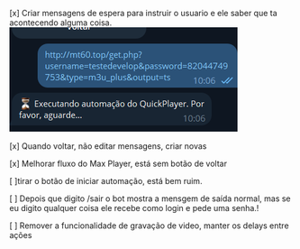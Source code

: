 [x] Criar mensagens de espera para instruir o usuario e ele saber que ta acontecendo alguma coisa. ![alt text]({E30E46FC-5530-4627-BA99-FB316ACD7221}.png)

[x] Quando voltar, não editar mensagens, criar novas

[x] Melhorar fluxo do Max Player, está sem botão de voltar

[ ]tirar o botão de iniciar automação, está bem ruim.

[ ] Depois que digito /sair o bot mostra a mensgem de saída normal, mas se eu digito qualquer coisa ele recebe como login e pede uma senha.!

[ ] Remover a funcionalidade de gravação de video, manter os delays entre ações